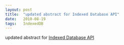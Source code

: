 ```yaml
---
layout: post
title:  "updated abstract for Indexed Database API"
date:   2010-08-19
tags:   IndexedDB
---
```


updated abstract for [Indexed Database API](/spec/IndexedDB)

